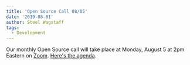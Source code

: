 ```yaml
---
title: 'Open Source Call 08/05'
date: '2019-08-01'
author: Steel Wagstaff
tags:
  - Development
---
```


Our monthly Open Source call will take place at Monday, August 5 at 2pm Eastern on
[Zoom](https://zoom.us/j/5125249718).
[Here's the agenda](https://docs.google.com/document/d/1zaeQmlaFX1Js_JYsT-zKeS8yTjB0GRYoTC9ZZdoq9Kc/edit?usp=sharing).
